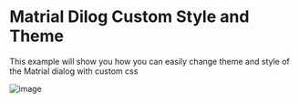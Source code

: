 # Matrial Dilog Custom Style and Theme

This example will show you how you can easily change theme and style of the Matrial dialog with custom css

![image](https://user-images.githubusercontent.com/752103/167568580-4dd810b2-2134-4604-b6a1-b6d273077363.png)

